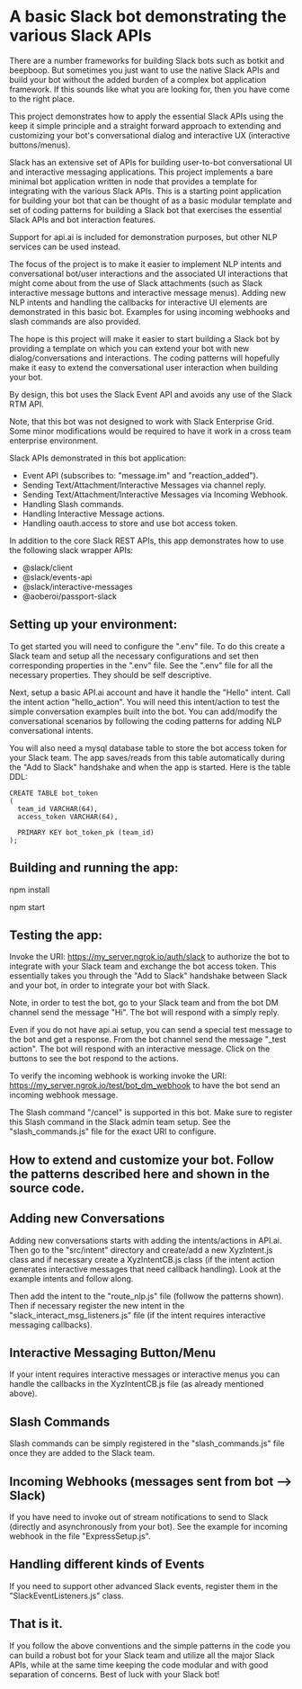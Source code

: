 # A basic Slack bot demonstrating the various Slack APIs

There are a number frameworks for building Slack bots such as botkit and beepboop. But
sometimes you just want to use the native Slack APIs and build your bot without the added
burden of a complex bot application framework. If this sounds like what you are looking for,
then you have come to the right place.

This project demonstrates how to apply the essential Slack APIs using the keep it simple principle and
a straight forward approach to extending and customizing your bot's
 conversational dialog and interactive UX (interactive buttons/menus).

Slack has an extensive set of APIs for building user-to-bot conversational UI
and interactive messaging applications. This project implements
a bare minimal bot application written in node
that provides a template for integrating with the various Slack APIs.
This is a starting point application for building your bot that can be thought
of as a basic modular template and set of coding patterns for building a Slack bot that
exercises the essential Slack APIs and bot interaction features.

Support for api.ai is included for demonstration purposes, but
other NLP services can be used instead.

The focus of the project is to make it easier to implement
 NLP intents and conversational bot/user interactions
and the associated UI interactions that might come about from the use
of Slack attachments (such as Slack interactive message buttons and interactive message menus).
Adding new NLP intents and handling the callbacks for interactive UI elements are
demonstrated in this basic bot. Examples for using incoming webhooks and slash
commands are also provided.

The hope is this project will make it easier to start building a Slack bot by providing a template on
which you can extend your bot with new dialog/conversations and interactions. The coding
patterns will hopefully make it easy to extend the conversational user interaction when building
 your bot.

By design, this bot uses the Slack Event API and avoids any use of the Slack RTM API.

Note, that this bot was not designed to work with Slack Enterprise Grid. Some minor
modifications would be required to have it work in a cross team enterprise environment.

Slack APIs demonstrated in this bot application:
* Event API (subscribes to: "message.im" and "reaction_added").
* Sending Text/Attachment/Interactive Messages via channel reply.
* Sending Text/Attachment/Interactive Messages via Incoming Webhook.
* Handling Slash commands.
* Handling Interactive Message actions.
* Handling oauth.access to store and use bot access token.

In addition to the core Slack REST APIs, this app demonstrates how to use the
following slack wrapper APIs:
* @slack/client
* @slack/events-api
* @slack/interactive-messages
* @aoberoi/passport-slack

## Setting up your environment:

To get started you will need to configure the ".env" file. To do this create a Slack team and setup
all the necessary configurations and set then corresponding properties in the
".env" file. See the ".env" file for all the necessary properties. They should
be self descriptive.

Next, setup a basic API.ai account and have it handle the "Hello" intent. Call the intent action "hello_action".
You will need this intent/action to test the simple conversation
examples built into the bot. You can add/modify the conversational scenarios
by following the coding patterns for adding NLP conversational intents.

You will also need a mysql database table to store the bot access token for your Slack team. The app
saves/reads from this table automatically during the "Add to Slack" handshake
and when the app is started. Here is the table DDL:

```
CREATE TABLE bot_token
(
  team_id VARCHAR(64),
  access_token VARCHAR(64),

  PRIMARY KEY bot_token_pk (team_id)
);
```

## Building and running the app:
npm install

npm start

## Testing the app:

Invoke the URI: https://my_server.ngrok.io/auth/slack to authorize the bot to integrate
with your Slack team and exchange the bot access token. This essentially takes you
through the "Add to Slack" handshake between Slack and your bot, in order to integrate your
bot with Slack.

Note, in order to test the bot, go to your Slack team and from the bot DM channel
send the message "Hi". The bot will respond with a simply reply.

Even if you do not have api.ai setup, you can send a special test message to the bot
and get a response. From the bot channel send the message "_test action".
The bot will respond with an interactive message. Click on the buttons
to see the bot respond to the actions.

To verify the incoming webhook is working invoke the
URI: https://my_server.ngrok.io/test/bot_dm_webhook to have the bot send an incoming webhook message.

The Slash command "/cancel" is supported in this bot. Make sure to register this Slash
command in the Slack admin team setup. See the "slash_commands.js" file for the exact
URI to configure.

## How to extend and customize your bot. Follow the patterns described here and shown in the source code.

## Adding new Conversations
Adding new conversations starts with adding the intents/actions in API.ai. Then
go to the "src/intent" directory and create/add a new XyzIntent.js class and if necessary
create a XyzIntentCB.js class (if the intent action generates interactive messages that
need callback handling). Look at the example intents and follow along.

Then add the intent to the "route_nlp.js" file (follwow the patterns shown).
Then if necessary register the new intent in the "slack_interact_msg_listeners.js" file (if the
 intent requires interactive messaging callbacks).

## Interactive Messaging Button/Menu
If your intent requires interactive messages or interactive menus you can handle the callbacks in the
XyzIntentCB.js file (as already mentioned above).

## Slash Commands
Slash commands can be simply registered in the "slash_commands.js" file once they are added
to the Slack team.

## Incoming Webhooks (messages sent from bot --> Slack)
If you have need to invoke out of stream notifications to send to Slack (directly and asynchronously from your
bot). See the example for incoming webhook in the file "ExpressSetup.js".

## Handling different kinds of Events
If you need to support other advanced Slack events, register them in the "SlackEventListeners.js" class.

## That is it. 
If you follow the above conventions and the simple patterns in the code
you can build a robust bot for your Slack team and utilize all the major Slack APIs, while
at the same time keeping the code modular and with good separation of concerns. Best of luck
with your Slack bot!
